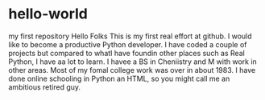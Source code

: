 # hello-world
my first repository
Hello Folks
This is my first real effort at github.  I would like to become a productive Python developer.  I have coded a couple of projects but compared to whatI have foundin other places such as Real Python, I have aa lot to learn.
I havee a BS in Cheniistry and M with work in other areas.  Most of my fomal college work was over in about 1983.  I have done online schooling in Python an HTML, so you might call me an ambitious retired guy.

